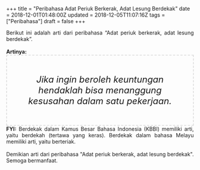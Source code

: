 +++
title = "Peribahasa Adat Periuk Berkerak, Adat Lesung Berdekak"
date = 2018-12-01T01:48:00Z
updated = 2018-12-05T11:07:16Z
tags = ["Peribahasa"]
draft = false
+++

<div dir="ltr" style="text-align: left;" trbidi="on"><div style="text-align: justify;">Berikut ini adalah arti dari peribahasa “Adat periuk berkerak, adat lesung berdekak”.</div><br /><div style="text-align: justify;"><b>Artinya:</b></div><div style="border: 2px dashed #ddd; font-size: 24px; height: auto; margin: 0 auto; padding: 50px; text-align: center; width: auto;"><i>Jika ingin beroleh keuntungan hendaklah bisa menanggung kesusahan dalam satu pekerjaan.</i></div><div style="text-align: justify;"><b>FYI:</b> Berdekak dalam Kamus Besar Bahasa Indonesia (KBBI) memiliki arti, yaitu berdekah (tertawa yang keras). Berdekak dalam bahasa Melayu memiliki arti, yaitu berteriak.<br /><br /></div><div style="text-align: justify;">Demikian arti dari peribahasa "Adat periuk berkerak, adat lesung berdekak". Semoga bermanfaat. </div></div>
